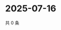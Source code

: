 # 2025-07-16

共 0 条

<!-- BEGIN ZHIHUVIDEO -->
<!-- 最后更新时间 Wed Jul 16 2025 17:17:21 GMT+0800 (China Standard Time) -->

<!-- END ZHIHUVIDEO -->
